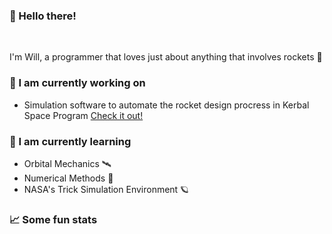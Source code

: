 ### 👋 Hello there!

<br>

I'm Will, a programmer that loves just about anything that involves rockets 🚀

### 🔭 I am currently working on
- Simulation software to automate the rocket design procress in Kerbal Space Program [Check it out!](https://github.com/Will-K-T/KSP-Automation)

### 🌱 I am currently learning

- Orbital Mechanics 🛰️
- Numerical Methods 🔢
- NASA's Trick Simulation Environment 🪐

### 📈 Some fun stats


